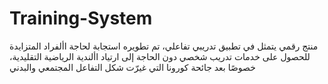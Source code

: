 # Training-System
منتج رقمي يتمثل في تطبيق تدريبي تفاعلي، تم تطويره استجابة لحاجة األفراد المتزايدة للحصول على خدمات تدريب شخصي دون الحاجة إلى ارتياد األندية الرياضية التقليدية، خصوصًا بعد جائحة كورونا التي غيرّت شكل التفاعل المجتمعي والبدني
